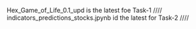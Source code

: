 Hex_Game_of_Life_0.1_upd is the latest foe Task-1 ////
indicators_predictions_stocks.jpynb id the latest for Task-2 ////


